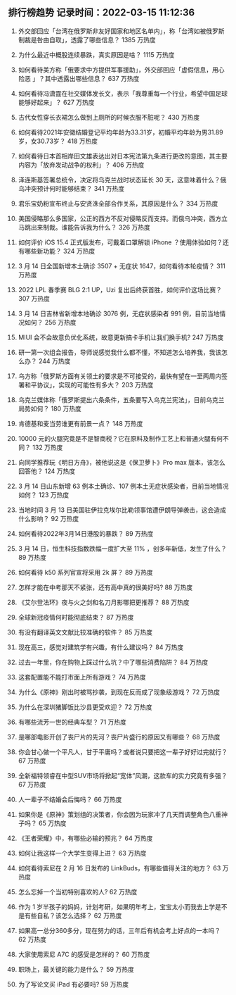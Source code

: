 
## 排行榜趋势 记录时间：2022-03-15 11:12:36
  
  1. 外交部回应「台湾在俄罗斯非友好国家和地区名单内」，称「台湾如被俄罗斯制裁是咎由自取」，透露了哪些信息？ 1385 万热度
    
  2. 为什么最近中概股连续暴跌，真实原因是啥？ 1115 万热度
    
  3. 如何看待美方称「俄要求中方提供军事援助」，外交部回应「虚假信息，用心险恶 」？其中透露出哪些信息？ 637 万热度
    
  4. 如何看待冯潇霆在社交媒体发长文，表示「我尊重每一个行业，希望中国足球能够好起来」？ 627 万热度
    
  5. 古代女性穿长衣裙怎么做到上厕所的时候衣服不脏呢？ 430 万热度
    
  6. 如何看待2021年安徽结婚登记平均年龄为33.31岁，初婚平均年龄为男31.89岁，女30.73岁？ 418 万热度
    
  7. 如何看待日本首相岸田文雄表达出对日本宪法第九条进行更改的意图，其主要内容为「放弃发动战争的权利」？ 406 万热度
    
  8. 泽连斯基签署总统令，决定将乌克兰战时状态延长 30 天，这意味着什么？俄乌冲突预计何时能够结束？ 341 万热度
    
  9. 君乐宝奶粉宣布终止与安贤洙全部合作关系，其原因是什么？ 334 万热度
    
  10. 美国侵略那么多国家，公正的西方不反对侵略反而支持。而俄乌冲突，西方立马跳出来制裁。谁能告诉我为什么？ 326 万热度
    
  11. 如何评价 iOS 15.4 正式版发布，可戴着口罩解锁 iPhone ？使用体验如何？还有哪些新功能？ 324 万热度
    
  12. 3 月 14 日全国新增本土确诊 3507 + 无症状 1647，如何看待本轮疫情？ 311 万热度
    
  13. 2022 LPL 春季赛 BLG 2:1 UP，Uzi 复出后终获首胜，如何评价这场比赛？ 307 万热度
    
  14. 3 月 14 日吉林省新增本地确诊 3076 例，无症状感染者 991 例，目前当地情况如何？ 256 万热度
    
  15. MIUI 会不会故意负优化系统，故意更新搞卡手机让我们换手机? 247 万热度
    
  16. 研一第一次组会报告，导师说感觉我什么都不懂，不知道怎么培养我，我该怎么办？ 244 万热度
    
  17. 乌方称「俄罗斯方面有关领土的要求是不可接受的，最快有望在一至两周内签署和平协议」，实现的可能性有多大？ 203 万热度
    
  18. 乌克兰媒体称「俄罗斯提出六条条件，五条要写入乌克兰宪法」，目前乌克兰局势如何？ 180 万热度
    
  19. 肯德基和麦当劳谁更有前景一点？ 148 万热度
    
  20. 10000 元的火腿究竟是不是智商税？它在原料及制作工艺上和普通火腿有何不同？ 132 万热度
    
  21. 向同学推荐玩《明日方舟》，被他说这是《保卫萝卜》Pro max 版本，该怎么回答他？ 124 万热度
    
  22. 3 月 14 日山东新增 63 例本土确诊、107 例本土无症状感染者，目前当地情况如何？ 123 万热度
    
  23. 当地时间 3 月 13 日美国驻伊拉克埃尔比勒领事馆遭伊朗导弹袭击，这会造成什么影响？ 92 万热度
    
  24. 如何看待2022年3月14日港股的暴跌？ 89 万热度
    
  25. 3 月 14 日，恒生科技指数跌幅一度扩大至 11% ，创多年新低，发生了什么？ 89 万热度
    
  26. 如何看待 k50 系列官宣将采用 2k 屏？ 89 万热度
    
  27. 怎样才能在中考那天不紧张，还有高中真的很美好吗? 88 万热度
    
  28. 《艾尔登法环》夜与火之剑和名刀月影哪把更推荐？ 88 万热度
    
  29. 全球新冠疫情何时能彻底结束？ 87 万热度
    
  30. 有没有翻译英文文献比较准确的软件？ 85 万热度
    
  31. 现在高三，感觉对建筑学有兴趣，有什么建议吗？ 84 万热度
    
  32. 过去一年里，你在购物上踩过什么坑？中了哪些消费陷阱？ 84 万热度
    
  33. 这套配置能不能打市面上所有游戏？ 74 万热度
    
  34. 为什么《原神》刚出时被骂抄袭，到现在反而成了现象级游戏？ 72 万热度
    
  35. 为什么在深圳猪脚饭比沙县更受欢迎？ 72 万热度
    
  36. 有哪些流芳一世的经典车型？ 71 万热度
    
  37. 是哪部电影开创了丧尸片的先河？丧尸片盛行的原因又有哪些？ 68 万热度
    
  38. 你会甘心做一个平凡人，甘于平庸吗？或者说只要把这一辈子好好过完就行？ 67 万热度
    
  39. 全新福特领睿在中型SUV市场将掀起“宽体”风潮，这款车的实力究竟有多强？ 67 万热度
    
  40. 人一辈子不结婚会后悔吗？ 66 万热度
    
  41. 如果你是《原神》策划组的决策者，你会因为玩家冲了几天而调整角色八重神子吗？ 65 万热度
    
  42. 《王者荣耀》中，有哪些必输的预兆？ 64 万热度
    
  43. 如何让我这样一个大学生变得上进？ 63 万热度
    
  44. 如何看待索尼在 2 月 16 日发布的 LinkBuds，有哪些值得关注的地方？ 63 万热度
    
  45. 怎么忘掉一个当初特别喜欢的人? 62 万热度
    
  46. 作为 1 岁半孩子的妈妈，计划考研，如果明年考上，宝宝太小而我去上学是不是有些自私？该怎么选择？ 62 万热度
    
  47. 如果高一总分360多分，现在努力的话，三年后有机会考上好点的一本吗？ 62 万热度
    
  48. 大家使用索尼 A7C 的感受是怎样的？ 60 万热度
    
  49. 职场上，最关键的能力是什么？ 59 万热度
    
  50. 为了写论文买 iPad 有必要吗? 59 万热度
    